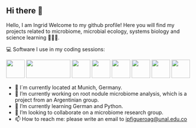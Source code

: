 ## Hi there 👋

Hello, I am Ingrid
Welcome to my github profile! Here you will find my projects related to microbiome, microbial ecology, systems biology and science learning 🧬🦠🤖.

💻 Software I use in my coding sessions:

<img src="https://github.com/user-attachments/assets/158ed4d2-e109-4d31-a2d4-13b2dbbaefa1" width="50" height="50"> <img src="https://github.com/user-attachments/assets/1bcc1c18-6233-4d63-8799-d7179ba1e625" width="120" height="50"> <img src="https://github.com/user-attachments/assets/193c6d1c-05dd-44d1-921a-876791427f92" width="50" height="50"> <img src="https://github.com/user-attachments/assets/3f87e192-b9f8-47c9-ad5e-9229e620f78f" width="50" height="50"> <img src="https://github.com/user-attachments/assets/7646ddb7-8f80-4dca-a3d6-ff8370c18eaa" width="50" height="50">
<img src="https://github.com/user-attachments/assets/e911b7e4-7b34-4f91-96db-14a73880e04a" width="50" height="50">
<img src="https://github.com/user-attachments/assets/5973e82e-906b-4471-bd9d-e67ae49ee8a1" width="50" height="50">
<img src="https://github.com/user-attachments/assets/5bbcb02c-4bbc-4408-a32c-4a6dd53d7ca2" width="50" height="50">


- 📍 I´m currently located at Munich, Germany.
- 🔭 I’m currently working on root nodule microbiome analysis, which is a project from an Argentinian group.
- 🌱 I’m currently learning German and Python.
- 👯 I’m looking to collaborate on a microbiome research group.
- 📫 How to reach me: please write an email to ipfigueroag@unal.edu.co
